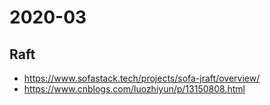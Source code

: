 # 2020-03

## Raft

- https://www.sofastack.tech/projects/sofa-jraft/overview/
- https://www.cnblogs.com/luozhiyun/p/13150808.html

